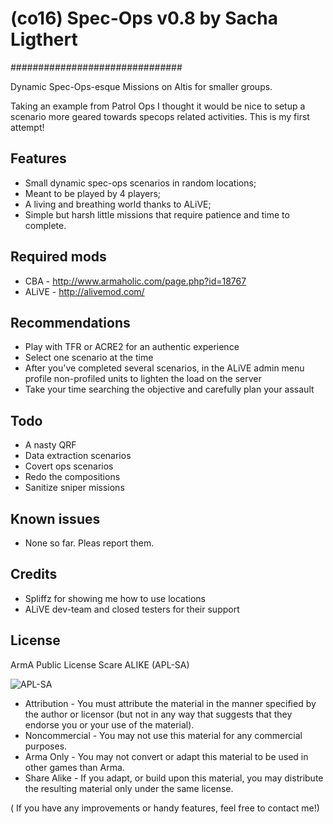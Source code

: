# (co16) Spec-Ops v0.8 by Sacha Ligthert
###############################

Dynamic Spec-Ops-esque Missions on Altis for smaller groups.

Taking an example from Patrol Ops I thought it would be nice to setup a scenario more geared towards specops related activities. This is my first attempt!

## Features
* Small dynamic spec-ops scenarios in random locations;
* Meant to be played by 4 players;
* A living and breathing world thanks to ALiVE;
* Simple but harsh little missions that require patience and time to complete.

## Required mods
* CBA - http://www.armaholic.com/page.php?id=18767
* ALiVE - http://alivemod.com/

## Recommendations
* Play with TFR or ACRE2 for an authentic experience
* Select one scenario at the time
* After you've completed several scenarios, in the ALiVE admin menu profile non-profiled units to lighten the load on the server
* Take your time searching the objective and carefully plan your assault

## Todo
* A nasty QRF
* Data extraction scenarios
* Covert ops scenarios
* Redo the compositions
* Sanitize sniper missions


## Known issues
* None so far. Pleas report them.

## Credits
* Spliffz for showing me how to use locations
* ALiVE dev-team and closed testers for their support

## License
ArmA Public License Scare ALIKE (APL-SA)

![APL-SA](http://www.bistudio.com/license-icons/small/APL-SA.png)

* Attribution - You must attribute the material in the manner specified by the author or licensor (but not in any way that suggests that they endorse you or your use of the material). 
* Noncommercial - You may not use this material for any commercial purposes.
* Arma Only - You may not convert or adapt this material to be used in other games than Arma.
* Share Alike - If you adapt, or build upon this material, you may distribute the resulting material only under the same license. 

( If you have any improvements or handy features, feel free to contact me!)